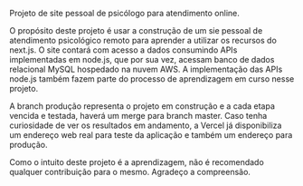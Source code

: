 Projeto de site pessoal de psicólogo para atendimento online.

O propósito deste projeto é usar a construção de um sie pessoal de atendimento psicológico remoto para aprender a utilizar os recursos do next.js. O site contará com acesso a dados consumindo APIs implementadas em node.js, que por sua vez, acessam banco de dados relacional MySQL hospedado na nuvem AWS. A implementação das APIs node.js também fazem parte do processo de aprendizagem em curso nesse projeto.

A branch produção representa o projeto em construção e a cada etapa vencida e testada, haverá um merge para branch master. Caso tenha curiosidade de ver os resultados em andamento, a Vercel já disponibiliza um endereço web real para teste da aplicação e também um endereço para produção.

Como o intuito deste projeto é a aprendizagem, não é recomendado qualquer contribuição para o mesmo. Agradeço a compreensão.
